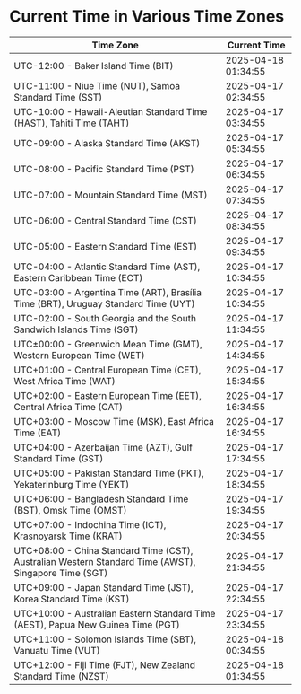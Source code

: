 # Current Time in Various Time Zones

| Time Zone | Current Time |
|-----------|--------------|
| UTC-12:00 - Baker Island Time (BIT) | 2025-04-18 01:34:55 |
| UTC-11:00 - Niue Time (NUT), Samoa Standard Time (SST) | 2025-04-17 02:34:55 |
| UTC-10:00 - Hawaii-Aleutian Standard Time (HAST), Tahiti Time (TAHT) | 2025-04-17 03:34:55 |
| UTC-09:00 - Alaska Standard Time (AKST) | 2025-04-17 05:34:55 |
| UTC-08:00 - Pacific Standard Time (PST) | 2025-04-17 06:34:55 |
| UTC-07:00 - Mountain Standard Time (MST) | 2025-04-17 07:34:55 |
| UTC-06:00 - Central Standard Time (CST) | 2025-04-17 08:34:55 |
| UTC-05:00 - Eastern Standard Time (EST) | 2025-04-17 09:34:55 |
| UTC-04:00 - Atlantic Standard Time (AST), Eastern Caribbean Time (ECT) | 2025-04-17 10:34:55 |
| UTC-03:00 - Argentina Time (ART), Brasília Time (BRT), Uruguay Standard Time (UYT) | 2025-04-17 10:34:55 |
| UTC-02:00 - South Georgia and the South Sandwich Islands Time (SGT) | 2025-04-17 11:34:55 |
| UTC±00:00 - Greenwich Mean Time (GMT), Western European Time (WET) | 2025-04-17 14:34:55 |
| UTC+01:00 - Central European Time (CET), West Africa Time (WAT) | 2025-04-17 15:34:55 |
| UTC+02:00 - Eastern European Time (EET), Central Africa Time (CAT) | 2025-04-17 16:34:55 |
| UTC+03:00 - Moscow Time (MSK), East Africa Time (EAT) | 2025-04-17 16:34:55 |
| UTC+04:00 - Azerbaijan Time (AZT), Gulf Standard Time (GST) | 2025-04-17 17:34:55 |
| UTC+05:00 - Pakistan Standard Time (PKT), Yekaterinburg Time (YEKT) | 2025-04-17 18:34:55 |
| UTC+06:00 - Bangladesh Standard Time (BST), Omsk Time (OMST) | 2025-04-17 19:34:55 |
| UTC+07:00 - Indochina Time (ICT), Krasnoyarsk Time (KRAT) | 2025-04-17 20:34:55 |
| UTC+08:00 - China Standard Time (CST), Australian Western Standard Time (AWST), Singapore Time (SGT) | 2025-04-17 21:34:55 |
| UTC+09:00 - Japan Standard Time (JST), Korea Standard Time (KST) | 2025-04-17 22:34:55 |
| UTC+10:00 - Australian Eastern Standard Time (AEST), Papua New Guinea Time (PGT) | 2025-04-17 23:34:55 |
| UTC+11:00 - Solomon Islands Time (SBT), Vanuatu Time (VUT) | 2025-04-18 00:34:55 |
| UTC+12:00 - Fiji Time (FJT), New Zealand Standard Time (NZST) | 2025-04-18 01:34:55 |
